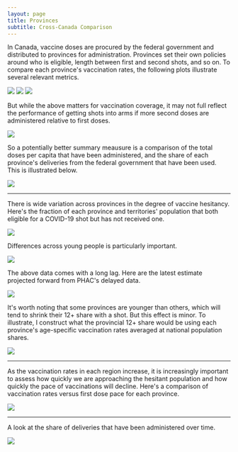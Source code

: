 ```yaml
---
layout: page
title: Provinces
subtitle: Cross-Canada Comparison
---
```


In Canada, vaccine doses are procured by the federal government and distributed to provinces for administration. Provinces set their own policies around who is eligible, length between first and second shots, and so on. To compare each province's vaccination rates, the following plots illustrate several relevant metrics.

![](Plots/plot_12plus_atleastone.png)
![](Plots/plot_12plus_full.png)
![](Plots/prov_relative.png)

But while the above matters for vaccination coverage, it may not full reflect the performance of getting shots into arms if more second doses are administered relative to first doses. 

![](Plots/prov_atleastone.png)

So a potentially better summary meausure is a comparison of the total doses per capita that have been administered, and the share of each province's deliveries from the federal government that have been used. This is illustrated below.

![](Plots/plot_provs.png)

---

There is wide variation across provinces in the degree of vaccine hesitancy. Here's the fraction of each province and territories' population that both eligible for a COVID-19 shot but has not received one.

![](Plots/prov_novax.png)

Differences across young people is particularly important. 

![](Plots/plot_prov1839.png)

The above data comes with a long lag. Here are the latest estimate projected forward from PHAC's delayed data.

![](Plots/plot_prov1839_est.png)

It's worth noting that some provinces are younger than others, which will tend to shrink their 12+ share with a shot. But this effect is minor. To illustrate, I construct what the provincial 12+ share would be using each province's age-specific vaccination rates averaged at national population shares.

![](Plots/plot_standard_est.png)

---

As the vaccination rates in each region increase, it is increasingly important to assess how quickly we are approaching the hesitant population and how quickly the pace of vaccinations will decline. Here's a comparison of vaccination rates versus first dose pace for each province.

![](Plots/pace_decline_provs.png)

---

A look at the share of deliveries that have been administered over time.

![](Plots/share_used.png)
